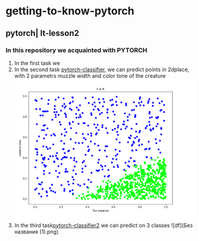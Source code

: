 # getting-to-know-pytorch
## pytorch| lt-lesson2
### In this repository we acquainted with PYTORCH 
1. In the first task we  
2. In the second task [pytorch-classifier](https://github.com/olexsahka/getting-to-know-pytorch-lesson2/blob/master/pytorch-classifier.ipynb), we can predict points in 2dplace, with 2 parametrs muzzle width and color tone of the creature
![df](df.png)
3. In the third task[pytorch-classifier2](https://github.com/olexsahka/getting-to-know-pytorch-lesson2/blob/master/pytorch-classifier2.ipynb )  we  can predict on 3 classes
![df](Без названия (1).png)
